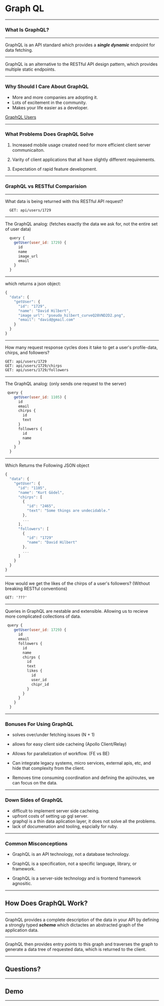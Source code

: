 <!-- https://s-pangburn.github.io/slides/ -->
# Graph QL

---

### What Is GraphQL?

---

GraphQL is an API standard which provides a ***single dynamic*** endpoint for data fetching.

---

GraphQL is an alternative to the RESTful API design pattern, which provides multiple static endpoints.

---

### Why Should I Care About GraphQL

- More and more companies are adopting it.
- Lots of excitement in the community.
- Makes your life easier as a developer.

[GraphQL Users](http://graphql.org/users/)

---

### What Problems Does GraphQL Solve

1. Increased mobile usage created need for more efficient client server communicaiton.

2. Varity of client applications that all have slightly different requirements.

3. Expectation of rapid feature development.

---

### GraphQL vs RESTful Comparision

---

What data is being returned with this RESTful API request?

```
  GET: api/users/1729
```

---

The GraphQL analog:
(fetches exactly the data we ask for, not the entire set of user data)

```javascript
  query {
    getUser(user_id: 1729) {
      id
      name
      image_url
      email
    }
  }
```

---

which returns a json object:

```javascript
{
  "data": {
    "getUser": {
      "id": "1729",
      "name": "David Hilbert",
      "image_url": "pseudo_hilbert_curveQ28VND2D2.png",
      "email": "david@gmail.com"
    }
  }
}
```

---

How many request response cycles does it take to get a user's profile-data, chirps, and followers?

```
GET: api/users/1729
GET: api/users/1729/chirps
GET: api/users/1729/followers
```

---

The GraphQL analog:
(only sends one request to the server)

```javascript
 query {
    getUser(user_id: 1105) {
      id
      email
      chirps {
        id
        text
      }
      followers {
        id
        name
      }
    }
  }
```

---

Which Returns the Following JSON object

```javascript
{
  "data": {
    "getUser": {
      "id": "1105",
      "name": "Kurt Gödel",
      "chirps": [
        {
          "id": "2465",
          "text": "Some things are undecidable."
        },
        ...
      ],
      "followers": [
        {
          "id": "1729"
          "name": "David Hilbert"
        },
        ...
      ]
    }
  }
}
```

---

How would we get the likes of the chirps of a user's followers? (Without breaking RESTful conventions)

```
GET: '???'
```

---

Queries in GraphQL are nestable and extensible.
Allowing us to recieve more complicated collections of data.

```javascript
 query {
    getUser(user_id: 1729) {
      id
      email
      followers {
        id
        name
        chirps {
          id
          text
          likes {
            id
            user_id
            chipr_id
          }
        }
      }
    }
  }
```

---

### Bonuses For Using GraphQL

- solves over/under fetching issues (N + 1)

- allows for easy client side cacheing (Apollo Client/Relay)

- Allows for parallelization of workflow.  (FE vs BE)

- Can integrate legacy systems, micro services, external apis, etc, and hide that complexity from the client.

- Removes time consuming coordination and defining the api/routes, we can focus on the data.

---

### Down Sides of GraphQL

- difficult to implement server side cacheing.
- upfront costs of setting up gql server.
- graphql is a thin data aplication layer, it does not solve all the problems.
- lack of documenation and tooling, espcially for ruby.

---

### Common Misconceptions

- GraphQL is an API technology, not a database technology.

- GraphQL is a specification, not a specific language, library, or framework.

- GraphQL is a server-side technology and is frontend framework agnositic.

---

## How Does GraphQL Work?

---

GraphQL provides a complete description of the data in your API by defining a strongly typed ***schema*** which dictactes an abstracted graph of the application data.

---

GraphQL then provides entry points to this graph and traverses the graph to generate a data tree of requested data, which is returned to the client.

---


## Questions?

---

## Demo

---
